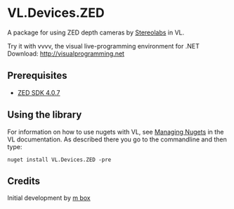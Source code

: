 # VL.Devices.ZED
A package for using ZED depth cameras by [Stereolabs](https://www.stereolabs.com/) in VL.

Try it with vvvv, the visual live-programming environment for .NET  
Download: http://visualprogramming.net

## Prerequisites
- [ZED SDK 4.0.7](https://www.stereolabs.com/developers/release/)

## Using the library
For information on how to use nugets with VL, see [Managing Nugets](https://thegraybook.vvvv.org/reference/hde/managing-nugets.html) in the VL documentation. As described there you go to the commandline and then type:

    nuget install VL.Devices.ZED -pre

## Credits
Initial development by [m box](https://github.com/m-box-de)
